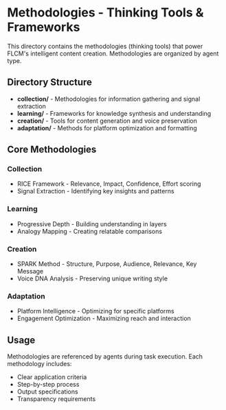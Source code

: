 # Methodologies - Thinking Tools & Frameworks

This directory contains the methodologies (thinking tools) that power FLCM's intelligent content creation. Methodologies are organized by agent type.

## Directory Structure

- **collection/** - Methodologies for information gathering and signal extraction
- **learning/** - Frameworks for knowledge synthesis and understanding
- **creation/** - Tools for content generation and voice preservation
- **adaptation/** - Methods for platform optimization and formatting

## Core Methodologies

### Collection
- RICE Framework - Relevance, Impact, Confidence, Effort scoring
- Signal Extraction - Identifying key insights and patterns

### Learning
- Progressive Depth - Building understanding in layers
- Analogy Mapping - Creating relatable comparisons

### Creation
- SPARK Method - Structure, Purpose, Audience, Relevance, Key Message
- Voice DNA Analysis - Preserving unique writing style

### Adaptation
- Platform Intelligence - Optimizing for specific platforms
- Engagement Optimization - Maximizing reach and interaction

## Usage

Methodologies are referenced by agents during task execution. Each methodology includes:
- Clear application criteria
- Step-by-step process
- Output specifications
- Transparency requirements